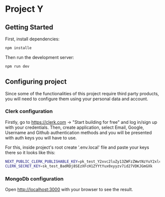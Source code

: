 # Project Y
## Getting Started

First, install dependencies:

```bash
npm installe
```

Then run the development server:

```bash
npm run dev
```
## Configuring project
Since some of the functionalities of this project require third party products, you will need to configure them using your personal data and account.

### Clerk configuration
Firstly, go to https://clerk.com -> "Start building for free" and log in/sign up with your credentials. Then, create application, select Email, Google, Username and Github authentication methods and you will be presented with auth keys you will have to use.

For this, inside project's root create '.env.local' file and paste your keys there so it looks like this:
```bash
NEXT_PUBLIC_CLERK_PUBLISHABLE_KEY=pk_test_Y2xvc2luZy13ZWFzZWwtNzYuY2xlcmsuYWNjb3VudHMuZGV2JA
CLERK_SECRET_KEY=sk_test_BadRDj8SEzXFcH1ZYYtYux0xyyzv7id27VDKJGmGXk
```

### MongoDb configuration


Open [http://localhost:3000](http://localhost:3000) with your browser to see the result.